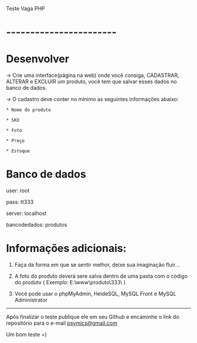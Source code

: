 Teste Vaga PHP

# ----------------------- #
#       Desenvolver       #

-> Crie uma interface(página na web) onde você consiga, CADASTRAR, ALTERAR e EXCLUIR um produto, você tem que salvar esses
dados no banco de dados.

-> O cadastro deve conter no minimo as seguintes informações abaixo:

    * Nome do produto
    
    * SKU
    
    * Foto
    
    * Preço
    
    * Estoque
    



#     Banco de dados      #

user:           root

pass:           tt333

server:         localhost

bancodedados:   produtos




# Informações adicionais: #

1) Faça da forma em que se sentir melhor, deixe sua imaginação fluir...

2) A foto do produto deverá sere salva dentro de uma pasta com o código do produto ( Exemplo: E:\www\produto\333\ )

3) Você pode usar o phpMyAdmin, HeideSQL, MySQL Front e MySQL Administrator


---- 

Após finalizar o teste publique ele em seu Github e encaminhe o link do repositório para o e-mail psymics@gmail.com

Um bom teste =)
